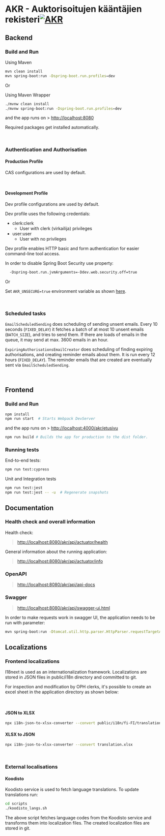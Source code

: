 # AKR - Auktorisoitujen kääntäjien rekisteri[![AKR](https://github.com/Opetushallitus/kieli-ja-kaantajatutkinnot/actions/workflows/akr.yml/badge.svg?branch=dev)](https://github.com/Opetushallitus/kieli-ja-kaantajatutkinnot/actions/workflows/akr.yml)

## Backend

### Build and Run

Using Maven

```sh
mvn clean install
mvn spring-boot:run -Dspring-boot.run.profiles=dev
```

Or

Using Maven Wrapper

```sh
./mvnw clean install
./mvnw spring-boot:run -Dspring-boot.run.profiles=dev
```

and the app runs on > <http://localhost:8080>

Required packages get installed automatically.

&nbsp;

### Authentication and Authorisation

#### Production Profile

CAS configurations are used by default.

&nbsp;

#### Development Profile

Dev profile configurations are used by default.

Dev profile uses the following credentials:

- clerk:clerk
  - User with clerk (virkailija) privileges
- user:user
  - User with no privileges

Dev profile enables HTTP basic and form authentication for easier command-line tool access.

In order to disable Spring Boot Security use property:

```sh
  -Dspring-boot.run.jvmArguments=-Ddev.web.security.off=true
```

Or

Set `AKR_UNSECURE=true` environment variable as shown [here](../README.md#development).

&nbsp;

### Scheduled tasks

`EmailScheduledSending` does scheduling of sending unsent emails. Every 10 seconds (`FIXED_DELAY`) it fetches a batch of at most 10 unsent emails (`BATCH_SIZE`), and tries to send them. If there are loads of emails in the queue, it may send at max. 3600 emails in an hour.

`ExpiringAuthorisationsEmailCreator` does scheduling of finding expiring authorisations, and creating reminder emails about them. It is run every 12 hours (`FIXED_DELAY`). The reminder emails that are created are eventually sent via `EmailScheduledSending`.

&nbsp;

## Frontend

### Build and Run

```sh
npm install
npm run start  # Starts Webpack DevServer
```

and the app runs on > <http://localhost:4000/akr/etusivu>

```sh
npm run build # Builds the app for production to the dist folder.
```

### Running tests

End-to-end tests:

```sh
npm run test:cypress
```

Unit and Integration tests

```sh
npm run test:jest
npm run test:jest -- -u  # Regenerate snapshots
```

## Documentation

### Health check and overall information

Health check:

> <http://localhost:8080/akr/api/actuator/health>

General information about the running application:

> <http://localhost:8080/akr/api/actuator/info>

### OpenAPI

> <http://localhost:8080/akr/api/api-docs>

### Swagger

> <http://localhost:8080/akr/api/swagger-ui.html>

In order to make requests work in swagger UI, the application needs to be run with parameter:

```sh
mvn spring-boot:run -Dtomcat.util.http.parser.HttpParser.requestTargetAllow=|{}
```

## Localizations

### Frontend localizations

I18next is used as an internationalization framework. Localizations are stored in JSON files in public/i18n directory and committed to git.

For inspection and modification by OPH clerks, it's possible to create an excel sheet in the application directory as shown below:

&nbsp;

#### JSON to XLSX

```sh
npx i18n-json-to-xlsx-converter --convert public/i18n/fi-FI/translation.json
```

#### XLSX to JSON

```sh
npx i18n-json-to-xlsx-converter --convert translation.xlsx
```

&nbsp;

### External localisations

#### Koodisto

Koodisto service is used to fetch language translations. To update translations run:

```sh
cd scripts
./koodisto_langs.sh
```

The above script fetches language codes from the Koodisto service and transforms them into localization files. The created localization files are stored in git.
